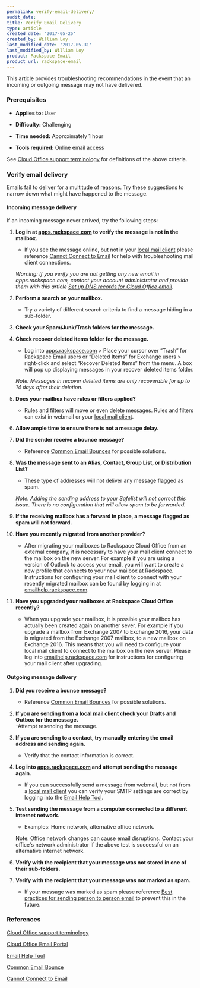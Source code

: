 ```yaml
---
permalink: verify-email-delivery/
audit_date:
title: Verify Email Delivery
type: article
created_date: '2017-05-25'
created_by: William Loy
last_modified_date: '2017-05-31'
last_modified_by: William Loy
product: Rackspace Email
product_url: rackspace-email
---
```

This article provides troubleshooting recommendations in the event that an incoming or outgoing message may not have delivered.

### Prerequisites
- **Applies to:** User

- **Difficulty:** Challenging

- **Time needed:** Approximately 1 hour

- **Tools required:** Online email access

See [Cloud Office support terminology](/how-to/cloud-office-support-terminology/) for definitions of the above criteria.  


### Verify email delivery

Emails fail to deliver for a multitude of reasons. Try these suggestions to narrow down what might have happened to the message.

#### Incoming message delivery
If an incoming message never arrived, try the following steps:
1. **Log in at [apps.rackspace.com](apps.rackspace.com) to verify the message is not in the mailbox.**
    - If you see the message online, but not in your [local mail client](/how-to/cloud-office-support-terminology/#cloud-office-terminology) please reference [Cannot Connect to Email](/how-to/cannot-connect-to-email/) for help with troubleshooting mail client connections.

    *Warning: If you verify you are not getting any new email in apps.rackspace.com, contact your account administrator and provide them with this article [Set up DNS records for Cloud Office email](/how-to/set-up-dns-records-for-cloud-office-email/).*

2.	**Perform a search on your mailbox.**  
    - Try a variety of different search criteria to find a message hiding in a sub-folder.

3.	**Check your Spam/Junk/Trash folders for the message.**
4.	**Check recover deleted items folder for the message.**
    - Log into [apps.rackspace.com](apps.rackspace.com) > Place your cursor over “Trash” for Rackspace Email users or “Deleted Items” for Exchange users > right-click and select “Recover Deleted Items” from the menu. A box will pop up displaying messages in your recover deleted items folder.

    *Note: Messages in recover deleted items are only recoverable for up to 14 days after their deletion.*

5.	**Does your mailbox have rules or filters applied?**
    - Rules and filters will move or even delete messages. Rules and filters can exist in webmail or your [local mail client](/how-to/cloud-office-support-terminology/#cloud-office-terminology).

6. **Allow ample time to ensure there is not a message delay.**
7.	**Did the sender receive a bounce message?**   
    - Reference [Common Email Bounces](/how-to/common-email-bounces/) for possible solutions.

8.	**Was the message sent to an Alias, Contact, Group List, or Distribution List?**  
    - These type of addresses will not deliver any message flagged as spam.

    *Note: Adding the sending address to your Safelist will not correct this issue. There is no configuration that will allow spam to be forwarded.*

9. **If the receiving mailbox has a forward in place, a message flagged as spam will not forward.**

10. **Have you recently migrated from another provider?**

    - After migrating your mailboxes to Rackspace Cloud Office from an external company, it is necessary to have your mail client connect to the mailbox on the new server. For example if you are using a version of Outlook to access your email, you will want to create a new profile that connects to your new mailbox at Rackspace. Instructions for configuring your mail client to connect with your recently migrated mailbox can be found by logging in at [emailhelp.rackspace.com](emailhelp.rackspace.com).

11. **Have you upgraded your mailboxes at Rackspace Cloud Office recently?**

    - When you upgrade your mailbox, it is possible your mailbox has actually been created again on another sever. For example if you upgrade a mailbox from Exchange 2007 to Exchange 2016, your data is migrated from the Exchange 2007 mailbox, to a new mailbox on Exchange 2016. This means that you will need to configure your local mail client to connect to the mailbox on the new server. Please log into [emailhelp.rackspace.com](emailhelp.rackspace.com) for instructions for configuring your mail client after upgrading.



#### Outgoing message delivery
1. **Did you receive a bounce message?**
    - Reference [Common Email Bounces](/how-to/common-email-bounces/) for possible solutions.
2. **If you are sending from a [local mail client](/how-to/cloud-office-support-terminology/#cloud-office-terminology) check your Drafts and Outbox for the message.**    
    -Attempt resending the message.

3. **If you are sending to a contact, try manually entering the email address and sending again.**  
    - Verify that the contact information is correct.

4. **Log into [apps.rackspace.com](apps.rackspace.com) and attempt sending the message again.**
    - If you can successfully send a message from webmail, but not from a [local mail client](/how-to/cloud-office-support-terminology/#cloud-office-terminology) you can verify your SMTP settings are correct by logging into the [Email Help Tool](emailhelp.rackspace.com).  

5. **Test sending the message from a computer connected to a different internet network.**
    - Examples: Home network, alternative office network.

    Note: Office network changes can cause  email disruptions. Contact your office's network administrator if the above test is successful on an alternative internet
    network.

6. **Verify with the recipient that your message was not stored in one of their sub-folders.**
7. **Verify with the recipient that your message was not marked as spam.**   
    - If your message was marked as spam please reference [Best practices for sending person to person email](/how-to/best-practices-for-sending-person-to-person-email/) to prevent this in the future.




### References

[Cloud Office support terminology](/how-to/cloud-office-support-terminology/)

[Cloud Office Email Portal](apps.rackspace.com)

[Email Help Tool](emailhelp.rackspace.com)

[Common Email Bounce](/how-to/common-email-bounces/)

[Cannot Connect to Email](/how-to/cannot-connect-to-email/)
